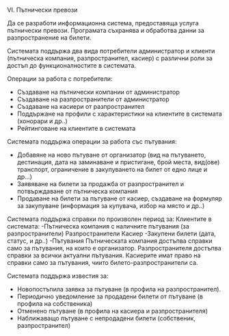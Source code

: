 VI. Пътнически превози

Да се разработи информационна система, предоставяща услуга пътнически превози. Програмата съхранява и обработва данни за разпространение на билети.

Системата поддържа два вида потребители администратор и клиенти (пътническа компания, разпространител, касиер) с различни роли за достъп до функционалностите в системата.

Операции за работа с потребители:
- Създаване на пътнически компании от администратор
- Създаване на разпространители от администратор
- Създаване на касиери от разпространител
- Поддържане на профили с характеристики на клиентите в системата (хонорари и др..)
- Рейтинговане на клиентите в системата

Системата поддържа операции за работа със пътувания:

- Добавяне на ново пътуване от организатор (вид на пътуването, дестинация, дата на заминаване и пристигане, брой места, вид(ове) транспорт, ограничение в закупуването на билет от едно лице и др...)
- Заявяване на билети за продажба от разпространител и потвърждаване от пътническа компания
- Продаване на билети за пътуване от касиер, създаване на формуляр за закупуване (информация за купувача, избор на място и др..)


Системата поддържа справки по произволен период за:
  Клиентите в системата:
    -Пътническа компания с наличните пътувания (за разпространители)
  Разпространители
  Касиер
    -Закупени билети (дата, статус, и др..)
    -Пътувания
  Пътническата компания достъпва справки само за пътувания, на които е организатор. Разпространителя достъпва справки за всички актуални пътувания. Касиерите имат право на справки само за пътувания, чиито билето-разпространители са.

Системата поддържа известия за:
- Новопостъпила заявка за пътуване (в профила на разпространител).
- Периодично уведомление за продадени билети от пътуване (в профила на собственика)
- Отменено пътуване (в профила на касиера и разпространителя)
- Наближаващо пътуване с непродадени билети (собственик, разпространител)
